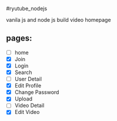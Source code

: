 #ryutube_nodejs

vanila js and node js build video homepage

## pages:

- [ ] home
- [x] Join
- [x] Login
- [x] Search
- [ ] User Detail
- [x] Edit Profile
- [x] Change Password
- [x] Upload
- [ ] Video Detail
- [x] Edit Video
